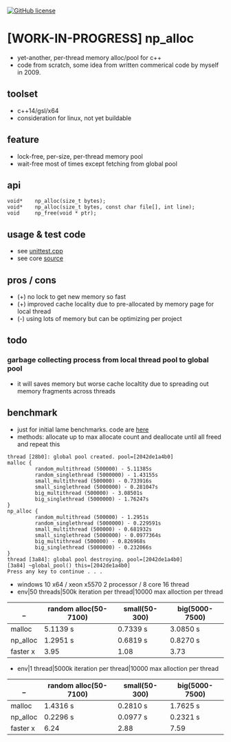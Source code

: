 
[![GitHub license](https://img.shields.io/github/license/icedac/potio.svg?style=flat-square)](./LICENSE)


# [WORK-IN-PROGRESS] np_alloc
- yet-another, per-thread memory alloc/pool for c++
- code from scratch, some idea from written commerical code by myself in 2009.
  
## toolset
- c++14/gsl/x64
- consideration for linux, not yet buildable
 

## feature
- lock-free, per-size, per-thread memory pool
- wait-free most of times except fetching from global pool
  
## api
```
void*    np_alloc(size_t bytes);
void*    np_alloc(size_t bytes, const char file[], int line);
void     np_free(void * ptr);
```

## usage & test code
- see [unittest.cpp](https://github.com/icedac/np_alloc/blob/master/test/unittest/UnitTest.cpp)
- see core [source](https://github.com/icedac/np_alloc/blob/master/src/)
 
## pros / cons
- (+) no lock to get new memory so fast
- (+) improved cache locality due to pre-allocated by memory page for local thread
- (-) using lots of memory but can be optimizing per project
 

## todo
### garbage collecting process from local thread pool to global pool
- it will saves memory but worse cache localtity due to spreading out memory fragments across threads

## benchmark
- just for initial lame benchmarks. code are [here](https://github.com/icedac/np_alloc/blob/master/np_alloc_test/test.cpp)
- methods: allocate up to max allocate count and deallocate until all freed and repeat this

```
thread [28b0]: global pool created. pool=[2042de1a4b0]
malloc {
         random_multithread (500000) - 5.11385s
         random_singlethread (5000000) - 1.43155s
         small_multithread (500000) - 0.733916s
         small_singlethread (5000000) - 0.281047s
         big_multithread (500000) - 3.08501s
         big_singlethread (5000000) - 1.76247s
}
np_alloc {
         random_multithread (500000) - 1.2951s
         random_singlethread (5000000) - 0.229591s
         small_multithread (500000) - 0.681932s
         small_singlethread (5000000) - 0.0977364s
         big_multithread (500000) - 0.826968s
         big_singlethread (5000000) - 0.232066s
}
thread [3a84]: global pool destroying. pool=[2042de1a4b0]
[3a84] ~global_pool() this=[2042de1a4b0]
Press any key to continue . . .
```
- windows 10 x64 / xeon x5570 2 processor / 8 core 16 thread
- env|50 threads|500k iteration per thread|10000 max alloction per thread
 
_ |random alloc(50-7100) | small(50-300) | big(5000-7500)
---|---|---|---
malloc|5.1139 s|0.7339 s|3.0850 s
np_alloc|1.2951 s|0.6819 s|0.8270 s
faster x|3.95 |1.08|3.73

- env|1 thread|5000k iteration per thread|10000 max alloction per thread

_ | random alloc(50-7100) | small(50-300) | big(5000-7500)
---|---|---|---
malloc | 1.4316 s| 0.2810 s| 1.7625 s
np_alloc | 0.2296 s | 0.0977 s| 0.2321 s
faster x|6.24|2.88|7.59


